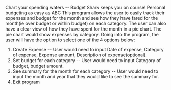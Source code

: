 Chart your spending waters -- Budget Shark keeps you on course!
Personal budgeting as easy as ABC
This program allows the user to easily track their expenses and budget for the month and see how they have fared for the month(ie over budget or within budget) on each category. 
The user can also have a clear view of how they have spent for the month in a pie chart. The pie chart would show expenses by category. 
Going into the program, the user will have the option to select one of the 4 options below:
1. Create Expense -- User would need to input Date of expense, Category of expense, Expense amount, Description of expense(optional). 
2. Set budget for each category -- User would need to input Category of budget, budget amount.
3. See summary for the month for each category -- User would need to input the month and year that they would like to see the summary for.
4. Exit program

